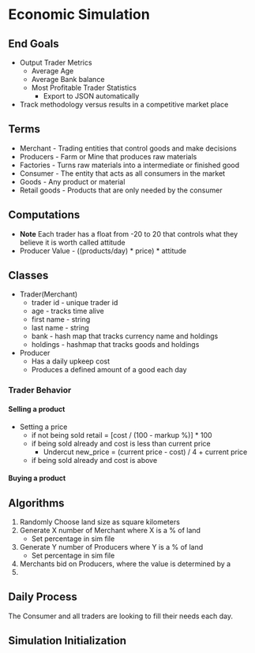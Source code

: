 # Economic Simulation
## End Goals
* Output Trader Metrics
    * Average Age
    * Average Bank balance
    * Most Profitable Trader Statistics
        * Export to JSON automatically
* Track methodology versus results in a competitive market place


## Terms
* Merchant - Trading entities that control goods and make decisions
* Producers - Farm or Mine that produces raw materials
* Factories - Turns raw materials into a intermediate or finished good
* Consumer - The entity that acts as all consumers in the market
* Goods - Any product or material
* Retail goods - Products that are only needed by the consumer

## Computations
* **Note** Each trader has a float from -20 to 20 that controls what they believe it is worth called attitude
* Producer Value - ((products/day) * price) * attitude

## Classes
* Trader(Merchant)
    * trader id - unique trader id
    * age - tracks time alive
    * first name - string
    * last name - string
    * bank - hash map that tracks currency name and holdings
    * holdings - hashmap that tracks goods and holdings
* Producer
    * Has a daily upkeep cost
    * Produces a defined amount of a good each day

### Trader Behavior
#### Selling a product
* Setting a price
    * if not being sold retail = [cost / (100 - markup %)] * 100
    * if being sold already and cost is less than current price
        * Undercut new_price = (current price - cost) / 4 + current price
    * if being sold already and cost is above 
#### Buying a product

## Algorithms
1. Randomly Choose land size as square kilometers
2. Generate X number of Merchant where X is a % of land
    * Set percentage in sim file
3. Generate Y number of Producers where Y is a % of land
    * Set percentage in sim file
4. Merchants bid on Producers, where the value is determined by a
5. 

## Daily Process
The Consumer and all traders are looking to fill their needs each day.


## Simulation Initialization

